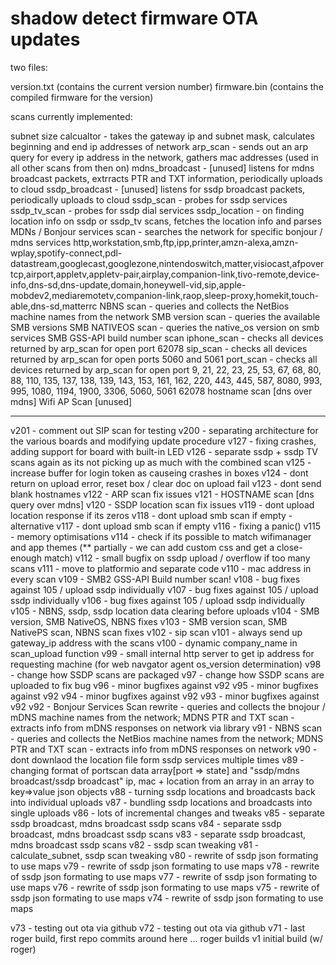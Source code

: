 # shadow detect firmware OTA updates

two files: 

version.txt (contains the current version number)
firmware.bin (contains the compiled firmware for the version)

scans currently implemented:

subnet size calcualtor - takes the gateway ip and subnet mask, calculates beginning and end ip addresses of network
arp_scan - sends out an arp query for every ip address in the network, gathers mac addresses (used in all other scans from then on)
mdns_broadcast - [unused] listens for mdns broadcast packets, extrracts PTR and TXT information, periodically uploads to cloud
ssdp_broadcast - [unused] listens for ssdp broadcast packets, periodically uploads to cloud
ssdp_scan - probes for ssdp services
ssdp_tv_scan - probes for ssdp dial services
ssdp_location - on finding location info on ssdp or ssdp_tv scans, fetches the location info and parses
MDNs / Bonjour services scan - searches the network for specific bonjour / mdns services
    http,workstation,smb,ftp,ipp,printer,amzn-alexa,amzn-wplay,spotify-connect,pdl-datastream,googlecast,googlezone,nintendoswitch,matter,visiocast,afpovertcp,airport,appletv,appletv-pair,airplay,companion-link,tivo-remote,device-info,dns-sd,dns-update,domain,honeywell-vid,sip,apple-mobdev2,mediaremotetv,companion-link,raop,sleep-proxy,homekit,touch-able,dns-sd,matterrc
NBNS scan - queries and collects the NetBios machine names from the network
SMB version scan - queries the available SMB versions
SMB NATIVEOS scan - queries the native_os version on smb services
SMB GSS-API build number scan
iphone_scan - checks all devices returned by arp_scan for open port 62078
sip_scan - checks all devices returned by arp_scan for open ports 5060 and 5061
port_scan - checks all devices returned by arp_scan for open port 9, 21, 22, 23, 25, 53, 67, 68, 80, 88, 110, 135, 137, 138, 139, 143, 153, 161, 162, 220, 443, 445, 587, 8080, 993, 995, 1080, 1194, 1900, 3306, 5060, 5061 62078
hostname scan [dns over mdns]
Wifi AP Scan [unused]

---------------
v201 - comment out SIP scan for testing
v200 - separating architecture for the various boards and modifying update procedure
v127 - fixing crashes, adding support for board with built-in LED
v126 - separate ssdp + ssdp TV scans again as its not picking up as much with the combined scan
v125 - increase buffer for login token as causeing crashes in boxes
v124 - dont return on upload error, reset box / clear doc on upload fail
v123 - dont send blank hostnames
v122 - ARP scan fix issues
v121 - HOSTNAME scan [dns query over mdns]
v120 - SSDP location scan fix issues
v119 - dont upload location response if its zeros
v118 - dont upload smb scan if empty - alternative
v117 - dont upload smb scan if empty
v116 - fixing a panic()
v115 - memory optimisations
v114 - check if its possible to match wifimanager and app themes (** partially - we can add custom css and get a close-enough match)
v112 - small bugfix on ssdp upload / overflow if too many scans
v111 - move to platformio and separate code
v110 - mac address in every scan
v109 - SMB2 GSS-API Build number scan!
v108 - bug fixes against 105 / upload ssdp individually
v107 - bug fixes against 105 / upload ssdp individually
v106 - bug fixes against 105 / upload ssdp individually
v105 - NBNS, ssdp, ssdp location data clearing before uploads
v104 - SMB version, SMB NativeOS, NBNS fixes
v103 - SMB version scan, SMB NativePS scan, NBNS scan fixes
v102 - sip scan
v101 - always send up gateway_ip address with the scans
v100 - dynamic company_name in scan_upload function
v99 - small internal http server to get ip address for requesting machine (for web navgator agent os_version determination)
v98 - change how SSDP scans are packaged
v97 - change how SSDP scans are uploaded to fix bug
v96 - minor bugfixes against v92
v95 - minor bugfixes against v92
v94 - minor bugfixes against v92
v93 - minor bugfixes against v92
v92 - Bonjour Services Scan rewrite - queries and collects the bnojour / mDNS machine names from the network; MDNS PTR and TXT scan - extracts info from mDNS responses on network via library 
v91 - NBNS scan - queries and collects the NetBios machine names from the network; MDNS PTR and TXT scan - extracts info from mDNS responses on network
v90 - dont downlaod the location file form ssdp services multiple times
v89 - changing format of portscan data array[port => state] and "ssdp/mdns broadcast/ssdp broadcast" ip, mac + location from an array in an array to key=>value json objects 
v88 - turning ssdp locations and broadcasts back into individual uploads
v87 - bundling ssdp locations and broadcasts into single uploads
v86 - lots of incremental changes and tweaks
v85 - separate ssdp broadcast, mdns broadcast ssdp scans
v84 - separate ssdp broadcast, mdns broadcast ssdp scans
v83 - separate ssdp broadcast, mdns broadcast ssdp scans
v82 - ssdp scan tweaking
v81 - calculate_subnet, ssdp scan tweaking
v80 - rewrite of ssdp json formating to use maps
v79 - rewrite of ssdp json formating to use maps
v78 - rewrite of ssdp json formating to use maps
v77 - rewrite of ssdp json formating to use maps
v76 - rewrite of ssdp json formating to use maps
v75 - rewrite of ssdp json formating to use maps
v74 - rewrite of ssdp json formating to use maps

v73 - testing out ota via github
v72 - testing out ota via github
v71 - last roger build, first repo commits around here
... roger builds
v1 initial build (w/ roger)